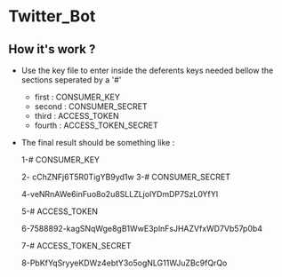 # Twitter_Bot
## How it's work ?
  * Use the key file to enter inside the deferents keys needed bellow the sections seperated by a '#'
     * first : CONSUMER_KEY
     * second : CONSUMER_SECRET
     * third : ACCESS_TOKEN
     * fourth : ACCESS_TOKEN_SECRET
  * The final result should be something like :
  
       1-\# CONSUMER_KEY
        
       2- cChZNFj6T5R0TigYB9yd1w
       3-\# CONSUMER_SECRET
       
       4-veNRnAWe6inFuo8o2u8SLLZLjolYDmDP7SzL0YfYI
        
       5-\# ACCESS_TOKEN
       
       6-7588892-kagSNqWge8gB1WwE3plnFsJHAZVfxWD7Vb57p0b4
        
       7-\# ACCESS_TOKEN_SECRET
       
       8-PbKfYqSryyeKDWz4ebtY3o5ogNLG11WJuZBc9fQrQo
        
